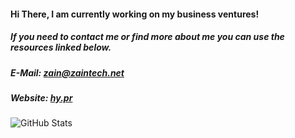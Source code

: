 #### Hi There, I am currently working on my business ventures!
##### If you need to contact me or find more about me you can use the resources linked below.
##### E-Mail: zain@zaintech.net
##### Website: [hy.pr](https://hy.pr)

<!-- Credit: https://github.com/anuraghazra/github-readme-stats --> 
![GitHub Stats](https://github-readme-stats.vercel.app/api?username=HYP3RDRIVES&count_private=true&show_icons=true&theme=vue-dark&custom_title=HYP3RDRIVES)
